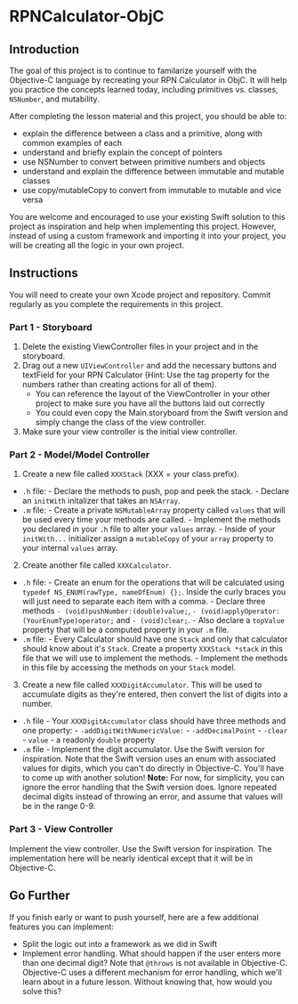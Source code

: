 # RPNCalculator-ObjC

## Introduction

The goal of this project is to continue to familarize yourself with the Objective-C language by recreating your RPN Calculator in ObjC. It will help you practice the concepts learned today, including primitives vs. classes, `NSNumber`, and mutability.

After completing the lesson material and this project, you should be able to:

- explain the difference between a class and a primitive, along with common examples of each
- understand and briefly explain the concept of pointers 
- use NSNumber to convert between primitive numbers and objects
- understand and explain the difference between immutable and mutable classes
- use copy/mutableCopy to convert from immutable to mutable and vice versa

You are welcome and encouraged to use your existing Swift solution to this project as inspiration and help when implementing this project. However, instead of using a custom framework and importing it into your project, you will be creating all the logic in your own project.

## Instructions

You will need to create your own Xcode project and repository. Commit regularly as you complete the requirements in this project.

### Part 1 - Storyboard

1. Delete the existing ViewController files in your project and in the storyboard.
2. Drag out a new `UIViewController` and add the necessary buttons and textField for your RPN Calculator (Hint: Use the tag property for the numbers rather than creating actions for all of them).
    - You can reference the layout of the ViewController in your other project to make sure you have all the buttons laid out correctly
    - You could even copy the Main.storyboard from the Swift version and simply change the class of the view controller.
3. Make sure your view controller is the initial view controller.

### Part 2 - Model/Model Controller

1. Create a new file called `XXXStack` (XXX = your class prefix).
  - `.h` file:
    	- Declare the methods to push, pop and peek the stack.
    	- Declare an `initWith` initalizer that takes an `NSArray`.
  - `.m` file:
    	- Create a private `NSMutableArray` property called `values` that will be used every time your methods are called.
    	- Implement the methods you declared in your `.h` file to alter your `values` array.
    	- Inside of your `initWith...` initializer assign a `mutableCopy` of your `array` property to your internal `values` array.
2. Create another file called `XXXCalculator`.
  - `.h` file:
  		- Create an enum for the operations that will be calculated using `typedef NS_ENUM(rawType, nameOfEnum) {};`.  Inside the curly braces you will just need to separate each item with a comma.
  		- Declare three methods `- (void)pushNumber:(double)value;`, `- (void)applyOperator:(YourEnumType)operator;` and `- (void)clear;`.
  		- Also declare a `topValue` property that will be a computed property in your `.m` file.
  - `.m` file:
    	- Every Calculator should have one `Stack` and only that calculator should know about it's `Stack`. Create a property `XXXStack *stack` in this file that we will use to implement the methods.
    	- Implement the methods in this file by accessing the methods on your `Stack` model.
3. Create a new file called `XXXDigitAccumulator`. This will be used to accumulate digits as they're entered, then convert the list of digits into a number.
  - `.h` file - Your `XXXDigitAccumulator` class should have three methods and one property:
		- `-addDigitWithNumericValue:`
		- `-addDecimalPoint`
		- `-clear`
		- `value` - a readonly `double` property
  - `.m` file - Implement the digit accumulator. Use the Swift version for inspiration. Note that the Swift version uses an enum with associated values for digits, which you can't do directly in Objective-C. You'll have to come up with another solution! **Note:** For now, for simplicity, you can ignore the error handling that the Swift version does. Ignore repeated decimal digits instead of throwing an error, and assume that values will be in the range 0-9.
   		

### Part 3 - View Controller

Implement the view controller. Use the Swift version for inspiration. The implementation here will be nearly identical except that it will be in Objective-C.


## Go Further

If you finish early or want to push yourself, here are a few additional features you can implement:

- Split the logic out into a framework as we did in Swift
- Implement error handling. What should happen if the user enters more than one decimal digit? Note that `@throws` is not available in Objective-C. Objective-C uses a different mechanism for error handling, which we'll learn about in a future lesson. Without knowing that, how would you solve this?
